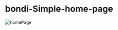# bondi-Simple-home-page
![homePage](https://user-images.githubusercontent.com/71777888/231019858-ca906950-7bb0-4962-a080-f903ee07965f.png)
